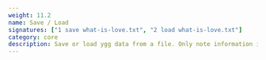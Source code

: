 ```yaml
---
weight: 11.2
name: Save / Load
signatures: ["1 save what-is-love.txt", "2 load what-is-love.txt"]
category: core
description: Save or load ygg data from a file. Only note information is saved (YPC, phenomenon, velocity, etc. is omitted.)
---
```

